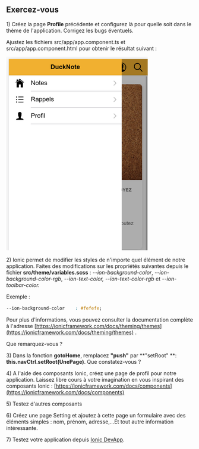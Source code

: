 ## Exercez-vous

1\) Créez la page **Profile** précédente et configurez là pour quelle soit dans le thème de l'application. Corrigez les bugs éventuels.

Ajustez les fichiers src/app/app.component.ts et src/app/app.component.html pour obtenir le résultat suivant : 

![](/docs/assets/screen_ducknote_menu.png)

2\) Ionic permet de modifier les styles de n'importe quel élément de notre application. Faites des modifications sur les propriétés suivantes depuis le fichier **src/theme/variables.scss** : _--ion-background-color_, _--ion-background-color-rgb_, _--ion-text-color, --ion-text-color-rgb_ et _--ion-toolbar-color._

Exemple :

```css
--ion-background-color    : #fefefe;
```

Pour plus d'informations, vous pouvez consulter la documentation complète à l'adresse [https://ionicframework.com/docs/theming/themes](https://ionicframework.com/docs/theming/themes) .

Que remarquez-vous ?

3\) Dans la fonction **gotoHome**, remplacez **"push"** par **"setRoot" **: **this.navCtrl.setRoot\(UnePage\)**. Que constatez-vous ?

4\) A l'aide des composants Ionic, créez une page de profil pour notre application. Laissez libre cours à votre imagination en vous inspirant des composants Ionic : [https://ionicframework.com/docs/components](https://ionicframework.com/docs/components)

5\) Testez d'autres composants

6\) Créez une page Setting et ajoutez à cette page un formulaire avec des éléments simples : nom, prénom, adresse,...Et tout autre information intéressante.

7\) Testez votre application depuis [Ionic DevApp](https://ionicframework.com/docs/appflow/devapp).

